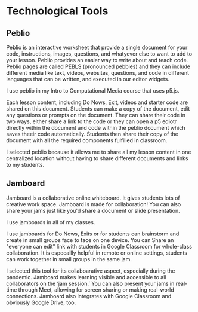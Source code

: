 
<!-- Desribe 2 technological tools you currently use in your classroom. One of which should be a programming tool (if possible). Include:
The name of the tool.
What its general purpose is.
The class(es) you use it in.
How you use it in class.
Why you have selected that tool for that purpose? -->

<h1> Technological Tools</h1>
<h2> Peblio</h1>
<p>Peblio is an interactive worksheet that provide a single document for your code, instructions, images, questions, and whatyever else to want to add to your lesson. Peblio provides an easier way to write about and teach code. Peblio pages are called PEBLS (pronounced pebbles) and they can include different media like text, videos, websites, questions, and code in different languages that can be written, and executed in our editor widgets.</p>
<p> I use peblio in my Intro to Computational Media course that uses p5.js.</p>
<p>Each lesson content, including Do Nows, Exit, videos and starter code are shared on this document. Students can make a copy of the document, edit any questions or prompts on the document. They can share their code in two ways, either share a link to the code or they can open a p5 ediotr directly within the document and code within the peblio document which saves theeir code automatically. Students then share their copy of the document with all the required components fulfilled in classroom.</p>
<p> I selected peblio because it allows me to share all my lesson content in one centralized location without having to share different documents and links to my students. </p>

<h2> Jamboard</h2>
<p>Jamboard is a collaborative online whiteboard. It gives students lots of creative work space. Jamboard is made for collaboration! You can also share your jams just like you'd share a document or slide presentation. </p>
<p> I use jamboards in all of my classes. </p>
  <p>I use jamboards for Do Nows, Exits or for students can brainstorm and create in small groups face to face on one device. You can Share an "everyone can edit" link with students in Google Classroom for whole-class collaboration. It is especailly helpful in remote or online settings, students can work together in small groups in the same jam.  </p>
  <p>I selected this tool for its collaboarative aspect, especially during the pandemic. Jamboard makes learning visible and accessible to all collaborators on the ‘jam session.’ You can also present your jams in real-time through Meet, allowing for screen sharing or making real-world connections. Jamboard also integrates with Google Classroom and obviously Google Drive, too.</p>
 
